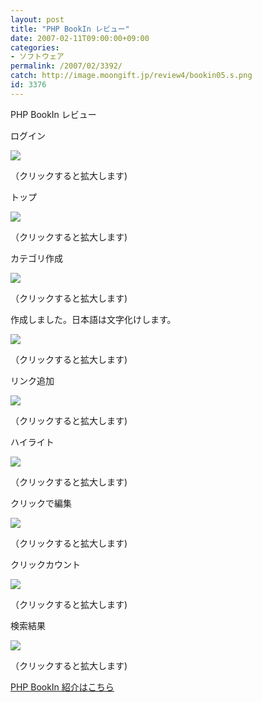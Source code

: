 ```yaml
---
layout: post
title: "PHP BookIn レビュー"
date: 2007-02-11T09:00:00+09:00
categories:
- ソフトウェア
permalink: /2007/02/3392/
catch: http://image.moongift.jp/review4/bookin05.s.png
id: 3376
---
```

PHP BookIn レビュー  
<!--more-->

ログイン

  

[![](http://image.moongift.jp/review4/bookin01.s.png)](http://image.moongift.jp/review4/bookin01.png)  
  
（クリックすると拡大します)

  

トップ

  

[![](http://image.moongift.jp/review4/bookin02.s.png)](http://image.moongift.jp/review4/bookin02.png)  
  
（クリックすると拡大します)

  

カテゴリ作成

  

[![](http://image.moongift.jp/review4/bookin03.s.png)](http://image.moongift.jp/review4/bookin03.png)  
  
（クリックすると拡大します)

  

作成しました。日本語は文字化けします。

  

[![](http://image.moongift.jp/review4/bookin04.s.png)](http://image.moongift.jp/review4/bookin04.png)  
  
（クリックすると拡大します)

  

リンク追加

  

[![](http://image.moongift.jp/review4/bookin05.s.png)](http://image.moongift.jp/review4/bookin05.png)  
  
（クリックすると拡大します)

  

ハイライト

  

[![](http://image.moongift.jp/review4/bookin06.s.png)](http://image.moongift.jp/review4/bookin06.png)  
  
（クリックすると拡大します)

  

クリックで編集

  

[![](http://image.moongift.jp/review4/bookin07.s.png)](http://image.moongift.jp/review4/bookin07.png)  
  
（クリックすると拡大します)

  

クリックカウント

  

[![](http://image.moongift.jp/review4/bookin08.s.png)](http://image.moongift.jp/review4/bookin08.png)  
  
（クリックすると拡大します)

  

検索結果

  

[![](http://image.moongift.jp/review4/bookin09.s.png)](http://image.moongift.jp/review4/bookin09.png)  
  
（クリックすると拡大します)

  

[PHP BookIn 紹介はこちら](http://oss.moongift.jp/intro/i-3389.html)

